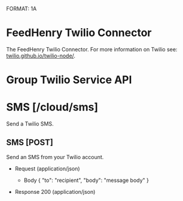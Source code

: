 FORMAT: 1A

# FeedHenry Twilio Connector

The FeedHenry Twilio Connector. For more information on Twilio see: [twilio.github.io/twilio-node/](http://twilio.github.io/twilio-node/).

# Group Twilio Service API

# SMS [/cloud/sms]

Send a Twilio SMS.

## SMS [POST] 

Send an SMS from your Twilio account.

+ Request (application/json)

    + Body
            {
              "to": "recipient",
              "body": "message body"
            }

+ Response 200 (application/json)



